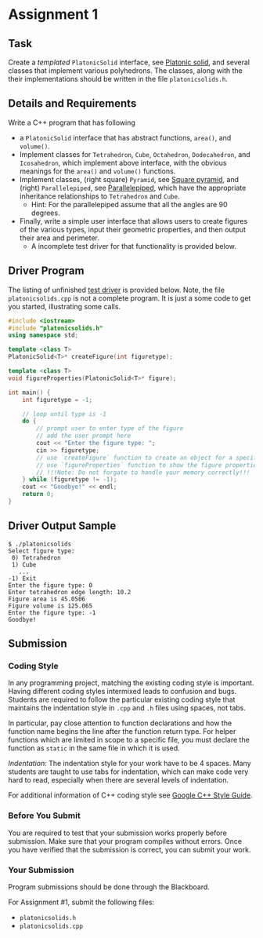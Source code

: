# Assignment 1

## Task
Create a *templated* `PlatonicSolid` interface, see [Platonic solid](https://en.wikipedia.org/wiki/Platonic_solid), and several classes that implement various polyhedrons.
The classes, along with the their implementations should be written in the file `platonicsolids.h`.

## Details and Requirements

Write a C++ program that has following

- a `PlatonicSolid` interface that has abstract functions, `area()`, and `volume()`.
- Implement classes for `Tetrahedron`, `Cube`, `Octahedron`, `Dodecahedron`, and `Icosahedron`, which implement above interface, with the obvious meanings for the `area()` and `volume()` functions.
- Implement classes, (right square) `Pyramid`, see [Square pyramid](https://en.wikipedia.org/wiki/Square_pyramid), and (right) `Parallelepiped`, see [Parallelepiped](https://en.wikipedia.org/wiki/Parallelepiped), which have the appropriate inheritance relationships to `Tetrahedron` and `Cube`.
    - Hint: For the parallelepiped assume that all the angles are 90 degrees. 
- Finally, write a simple user interface that allows users to create figures of
the various types, input their geometric properties, and then output their
area and perimeter.
    - A incomplete test driver for that functionality is provided below.


## Driver Program

The listing of unfinished [test driver](https://github.com/wildart/CSCI373/blob/main/assign/platonicsolids.cpp) is provided below.
Note, the file `platonicsolids.cpp` is not a complete program. It is just a some code to get you started, illustrating some calls.


```c++
#include <iostream>
#include "platonicsolids.h"
using namespace std;

template <class T>
PlatonicSolid<T>* createFigure(int figuretype);

template <class T>
void figureProperties(PlatonicSolid<T>* figure);

int main() {
    int figuretype = -1;

    // loop until type is -1
    do {
        // prompt user to enter type of the figure
        // add the user prompt here
        cout << "Enter the figure type: ";
        cin >> figuretype;
        // use `createFigure` function to create an object for a specified figure
        // use `figureProperties` function to show the figure properties
        // !!!Note: Do not forgate to handle your memory correctly!!!
    } while (figuretype != -1);
    cout << "Goodbye!" << endl;
    return 0;
}
```

## Driver Output Sample


```
$ ./platonicsolids                                                                                               
Select figure type:
 0) Tetrahedron
 1) Cube
   ...
-1) Exit
Enter the figure type: 0
Enter tetrahedron edge length: 10.2
Figure area is 45.0506
Figure volume is 125.065
Enter the figure type: -1
Goodbye!
```


## Submission

### Coding Style

In any programming project, matching the existing coding style is important. Having different coding styles intermixed leads to confusion and bugs. Students are required to follow the particular existing coding style that maintains the indentation style in `.cpp` and `.h` files using spaces, not tabs.

In particular, pay close attention to function declarations and how the function name begins the line after the function return type. For helper functions which are limited in scope to a specific file, you must declare the function as `static` in the same file in which it is used.

*Indentation*: The indentation style for your work have to be 4 spaces. Many students are taught to use tabs for indentation, which can make code very hard to read, especially when there are several levels of indentation.

For additional information of C++ coding style see [Google C++ Style Guide](https://google.github.io/styleguide/cppguide.html).

### Before You Submit

You are required to test that your submission works properly before submission. Make sure that your program compiles without errors. Once you have verified that the submission is correct, you can submit your work.


### Your Submission

Program submissions should be done through the Blackboard.

For Assignment #1, submit the following files:

- `platonicsolids.h`
- `platonicsolids.cpp`
